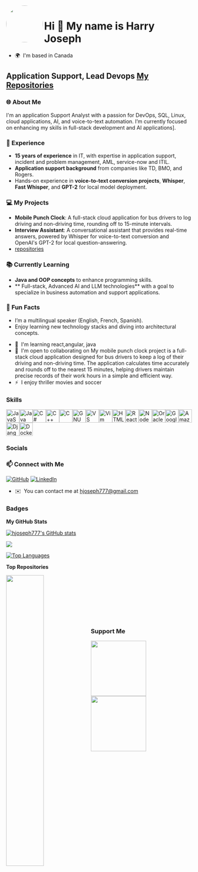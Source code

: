 <img src="https://avatars.githubusercontent.com/u/30031213?v=4" width="100" align="left" style="border-radius: 50%;" />

Hi 👋 My name is Harry Joseph
=============================

* 🌍  I'm based in Canada

Application Support, Lead Devops     [My Repositories](https://github.com/hjoseph777?tab=repositories)
---------------------------

### 🌐 About Me
I'm an application Support Analyst with a passion for DevOps, SQL, Linux, cloud applications, AI, and voice-to-text automation. I’m currently focused on enhancing my skills in full-stack development and AI applications].

### 💼 Experience
- **15 years of experience** in IT, with expertise in application support, incident and problem management, AML, service-now and ITIL.
- **Application support background** from companies like TD, BMO, and Rogers.
- Hands-on experience in **voice-to-text conversion projects**, **Whisper**, **Fast Whisper**, and **GPT-2** for local model deployment.


### 💻 My Projects
- **Mobile Punch Clock**: A full-stack cloud application for bus drivers to log driving and non-driving time, rounding off to 15-minute intervals.
- **Interview Assistant**: A conversational assistant that provides real-time answers, powered by Whisper for voice-to-text conversion and OpenAI's GPT-2 for local question-answering.
- [repositories](https://github.com/hjoseph777?tab=repositories)

### 📚 Currently Learning
- **Java and OOP concepts** to enhance programming skills.
- ** Full-stack, Advanced AI and LLM technologies** with a goal to specialize in business automation and support applications.

### 🌱 Fun Facts
- I’m a multilingual speaker (English, French, Spanish).
- Enjoy learning new technology stacks and diving into architectural concepts.



* 🧠  I'm learning react,angular, java
* 🤝  I'm open to collaborating on My mobile punch clock project is a full-stack cloud application designed for bus drivers to keep a log of their driving and non-driving time. The application calculates time accurately and rounds off to the nearest 15 minutes, helping drivers maintain precise records of their work hours in a simple and efficient way.
* ⚡  I enjoy thriller movies and soccer

### Skills

<p align="left">
<a href="https://developer.mozilla.org/en-US/docs/Web/JavaScript" target="_blank" rel="noreferrer"><img src="https://raw.githubusercontent.com/danielcranney/readme-generator/main/public/icons/skills/javascript-colored.svg" width="36" height="36" alt="JavaScript" /></a><a href="https://www.oracle.com/java/" target="_blank" rel="noreferrer"><img src="https://raw.githubusercontent.com/danielcranney/readme-generator/main/public/icons/skills/java-colored.svg" width="36" height="36" alt="Java" /></a><a href="https://docs.microsoft.com/en-us/dotnet/csharp/" target="_blank" rel="noreferrer"><img src="https://raw.githubusercontent.com/danielcranney/readme-generator/main/public/icons/skills/csharp-colored.svg" width="36" height="36" alt="C#" /></a><a href="https://docs.microsoft.com/en-us/cpp/?view=msvc-170" target="_blank" rel="noreferrer"><img src="https://raw.githubusercontent.com/danielcranney/readme-generator/main/public/icons/skills/cplusplus-colored.svg" width="36" height="36" alt="C++" /></a><a href="https://docs.microsoft.com/en-us/cpp/?view=msvc-170" target="_blank" rel="noreferrer"><img src="https://raw.githubusercontent.com/danielcranney/readme-generator/main/public/icons/skills/c-colored.svg" width="36" height="36" alt="C" /></a><a href="https://www.gnu.org/software/bash/" target="_blank" rel="noreferrer"><img src="https://raw.githubusercontent.com/danielcranney/readme-generator/main/public/icons/skills/gnubash.svg" width="36" height="36" alt="GNU Bash" /></a><a href="https://code.visualstudio.com/" target="_blank" rel="noreferrer"><img src="https://raw.githubusercontent.com/danielcranney/readme-generator/main/public/icons/skills/visualstudiocode.svg" width="36" height="36" alt="VS Code" /></a><a href="https://www.vim.org/" target="_blank" rel="noreferrer"><img src="https://raw.githubusercontent.com/danielcranney/readme-generator/main/public/icons/skills/vim.svg" width="36" height="36" alt="Vim" /></a><a href="https://developer.mozilla.org/en-US/docs/Glossary/HTML5" target="_blank" rel="noreferrer"><img src="https://raw.githubusercontent.com/danielcranney/readme-generator/main/public/icons/skills/html5-colored.svg" width="36" height="36" alt="HTML5" /></a><a href="https://reactjs.org/" target="_blank" rel="noreferrer"><img src="https://raw.githubusercontent.com/danielcranney/readme-generator/main/public/icons/skills/react-colored.svg" width="36" height="36" alt="React" /></a><a href="https://nodejs.org/en/" target="_blank" rel="noreferrer"><img src="https://raw.githubusercontent.com/danielcranney/readme-generator/main/public/icons/skills/nodejs-colored.svg" width="36" height="36" alt="NodeJS" /></a><a href="https://www.oracle.com/uk/index.html" target="_blank" rel="noreferrer"><img src="https://raw.githubusercontent.com/danielcranney/readme-generator/main/public/icons/skills/oracle-colored.svg" width="36" height="36" alt="Oracle" /></a><a href="https://cloud.google.com/" target="_blank" rel="noreferrer"><img src="https://raw.githubusercontent.com/danielcranney/readme-generator/main/public/icons/skills/googlecloud-colored.svg" width="36" height="36" alt="Google Cloud" /></a><a href="https://aws.amazon.com" target="_blank" rel="noreferrer"><img src="https://raw.githubusercontent.com/danielcranney/readme-generator/main/public/icons/skills/aws-colored.svg" width="36" height="36" alt="Amazon Web Services" /></a><a href="https://www.djangoproject.com/" target="_blank" rel="noreferrer"><img src="https://raw.githubusercontent.com/danielcranney/readme-generator/main/public/icons/skills/django-colored.svg" width="36" height="36" alt="Django" /></a><a href="https://www.docker.com/" target="_blank" rel="noreferrer"><img src="https://raw.githubusercontent.com/danielcranney/readme-generator/main/public/icons/skills/docker-colored.svg" width="36" height="36" alt="Docker" /></a>
</p>


### Socials
### 📫 Connect with Me

[![GitHub](https://img.shields.io/badge/GitHub-FF0000?style=flat-square&logo=github&logoColor=white)](https://github.com/hjoseph777)
[![LinkedIn](https://img.shields.io/badge/LinkedIn-0A66C2?style=flat-square&logo=linkedin&logoColor=white)](https://www.linkedin.com/in/harry-j-1538023/)
* ✉️  You can contact me at [hjoseph777@gmail.com](mailto:hjoseph777@gmail.com)



<!--
  <brP><br>
  <brP><br>
  <a href="https://www.linkedin.com/in/harry-j-1538023/" target="_blank" rel="noreferrer">
    <picture>
      <source media="(prefers-color-scheme: dark)" srcset="https://raw.githubusercontent.com/danielcranney/readme-generator/main/public/icons/socials/linkedin-dark.svg" />
      <source media="(prefers-color-scheme: light)" srcset="https://raw.githubusercontent.com/danielcranney/readme-generator/main/public/icons/socials/linkedin.svg" />
      <img src="https://raw.githubusercontent.com/danielcranney/readme-generator/main/public/icons/socials/linkedin.svg" width="32" height="32" alt="LinkedIn" />
    </picture>
  </a>
</p>
-->

### Badges

<b>My GitHub Stats</b>

<a href="http://www.github.com/hjoseph777"><img src="https://github-readme-stats.vercel.app/api?username=hjoseph777&show_icons=true&hide=&count_private=true&title_color=64748b&text_color=ffffff&icon_color=ffffff&bg_color=1c1917&hide_border=true&show_icons=true" alt="hjoseph777's GitHub stats" /></a>

<a href="http://www.github.com/hjoseph777"><img src="https://github-readme-streak-stats.herokuapp.com/?user=hjoseph777&stroke=ffffff&background=1c1917&ring=64748b&fire=64748b&currStreakNum=ffffff&currStreakLabel=64748b&sideNums=ffffff&sideLabels=ffffff&dates=ffffff&hide_border=true" /></a>


<a href="https://github.com/hjoseph777" align="left"><img src="https://github-readme-stats.vercel.app/api/top-langs/?username=hjoseph777&langs_count=10&title_color=64748b&text_color=ffffff&icon_color=ffffff&bg_color=1c1917&hide_border=true&locale=en&custom_title=Top%20%Languages" alt="Top Languages" /></a>

<b>Top Repositories</b>

<div width="100%" align="center"><a href="https://github.com/hjoseph777/javaBankAccount" align="left"><img align="left" width="45%" src="https://github-readme-stats.vercel.app/api/pin/?username=hjoseph777&repo=javaBankAccount&title_color=64748b&text_color=ffffff&icon_color=ffffff&bg_color=1c1917&hide_border=true&locale=en" /></a></div><br /><br /><br /><br /><br /><br /><br />

### Support Me

<ul style="list-style-type: none; margin: 0;">

<li style="display: inline-block; margin-right: 0.25rem;"><a href="https://www.buymeacoffee.com/hjoseph777"><img src="https://cdn.buymeacoffee.com/buttons/v2/default-yellow.png" width="150"/></a></li>

<li style="display: inline-block; margin-right: 0.25rem;"><a href="https://www.ko-fi.com/hjoseph777"><img src="https://storage.ko-fi.com/cdn/kofi2.png?v=3" width="150"/></a></li>

</ul>

